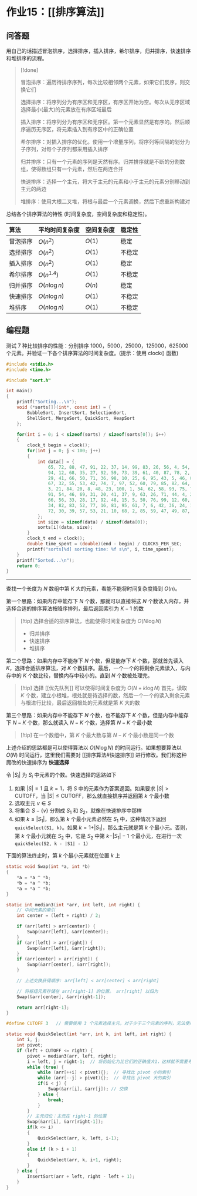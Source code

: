 # 作业15：[[排序算法]]

## 问答题

用自己的话描述冒泡排序，选择排序，插入排序，希尔排序，归并排序，快速排序和堆排序的流程。

> [!done] 
> 
> 冒泡排序：遍历待排序序列，每次比较相邻两个元素，如果它们反序，则交换它们
> 
> 选择排序：将序列分为有序区和无序区，有序区开始为空。每次从无序区域选择最小(最大)的元素放在有序区域最后
> 
> 插入排序：将序列分为有序区和无序区。第一个元素显然是有序的。然后顺序遍历无序区，将元素插入到有序区中的正确位置
> 
> 希尔排序：对插入排序的优化。使用一个增量序列，将序列等间隔的划分为子序列，对每个子序列都采用插入排序
> 
> 归并排序：只有一个元素的序列是天然有序。归并排序就是不断的分割数组，使得数组只有一个元素，然后在两连合并
> 
> 快速排序：选择一个主元，将大于主元的元素和小于主元的元素分别移动到主元的两边
> 
> 堆排序：使用大根二叉堆，将根与最后一个元素调换，然后下虑重新构建对
> 
> 

总结各个排序算法的特性 (时间复杂度，空间复杂度和稳定性)。

| 算法   | 平均时间复杂度      | 空间复杂度  | 稳定性 |
| :--- | ------------ | ------ | --- |
| 冒泡排序 | $O(n^2)$     | $O(1)$ | 稳定  |
| 选择排序 | $O(n^2)$     | $O(1)$ | 不稳定 |
| 插入排序 | $O(n^2)$     | $O(1)$ | 稳定  |
| 希尔排序 | $O(n^{1.4})$ | $O(1)$ | 不稳定 |
| 归并排序 | $O(n\log n)$ | $O(n)$ | 稳定  |
| 快速排序 | $O(n\log n)$ | $O(1)$ | 不稳定 |
| 堆排序  | $O(n\log n)$ | $O(1)$ | 不稳定 |

## 编程题

测试 7 种比较排序的性能：分别排序 1000，5000，25000，125000，625000个元素。并验证一下各个排序算法的时间复杂度。(提示：使用 clock() 函数)

```c
#include <stdio.h>
#include <time.h>

#include "sort.h"

int main()
{
    printf("Sorting...\n");
    void (*sorts[])(int*, const int) = {
        BubbleSort, InsertSort, SelectionSort,
        ShellSort, MergeSort, QuickSort, HeapSort
    };

    for(int i = 0; i < sizeof(sorts) / sizeof(sorts[0]); i++)
    {
        clock_t begin = clock();
        for(int j = 0; j < 100; j++)
        {
            int data[] = {
                65, 72, 88, 47, 91, 22, 37, 14, 99, 83, 26, 56, 4, 54, 9, 63, 33, 30, 19, 11,
                94, 12, 68, 35, 27, 92, 59, 73, 39, 61, 40, 87, 78, 2, 49, 17, 16, 24, 69, 51,
                29, 41, 66, 50, 71, 36, 98, 10, 25, 6, 95, 43, 5, 46, 81, 31, 18, 90, 57, 38,
                67, 32, 55, 53, 42, 74, 7, 97, 52, 60, 79, 85, 82, 64, 45, 15, 13, 70, 44, 28,
                3, 21, 84, 20, 8, 48, 23, 100, 1, 34, 62, 58, 93, 75, 76, 80, 77, 86, 96, 89,
                91, 54, 46, 69, 31, 20, 41, 37, 9, 63, 26, 71, 44, 4, 22, 13, 29, 74, 11, 35,
                66, 56, 33, 28, 17, 92, 48, 15, 5, 50, 76, 99, 12, 60, 27, 88, 3, 43, 19, 25,
                34, 82, 83, 52, 77, 16, 81, 95, 61, 7, 6, 42, 36, 24, 18, 32, 14, 65, 40, 38,
                72, 30, 39, 57, 53, 21, 10, 68, 2, 85, 59, 47, 49, 87, 64, 67, 58, 86, 79, 73
            };
            int size = sizeof(data) / sizeof(data[0]);
            sorts[i](data, size);
        }
        clock_t end = clock();
        double time_spent = (double)(end - begin) / CLOCKS_PER_SEC;
        printf("sorts[%d] sorting time: %f s\n", i, time_spent);
    }
    printf("Sorted...\n");
    return 0;
}
```

---

查找一个长度为 $N$ 数组中第 $K$ 大的元素，看能不能将时间复杂度降到 $O(n)$。

第一个思路：如果内存中能存下 $N$ 个数，那就可以直接将这 $N$ 个数读入内存，并选择合适的排序算法按降序排列，最后返回索引为 $K-1$ 的数

> [!tip] 选择合适的排序算法，也能使得时间复杂度为 $O(N\log N)$
> 
> + 归并排序
> + 快速排序
> + 堆排序
> 

第二个思路：如果内存中不能存下 $N$ 个数，但是能存下 $K$ 个数，那就首先读入 $K$，选择合适排序算法，对 $K$ 个数排序。最后，一个一个的将剩余元素读入，与内存中的 $K$ 个数比较，替换内存中较小的。直到 $N$ 个数被处理完。

> [!tip] 选择 [[优先队列]] 可以使得时间复杂度为 $O(N + k \log N)$ 
> 首先，读取 $K$ 个数，建立小根堆，根处就是待选择的数，然后一个一个的读入剩余元素与根进行比较，最后返回根处的元素就是第 $K$  大的数
> 

第三个思路：如果内存中不能存下 $N$ 个数，也不能存下 $K$ 个数，但是内存中能存下 $N-K$ 个数，那么就读入 $N-K$ 个数，选择第 $N-K$ 个最小数

> [!tip] 在一个数组中，第 $K$ 个最大数与第 $N-K$ 个最小数是同一个数

上述介绍的思路都是可以使得算法以 $O(N \log N)$ 的时间运行。如果想要算法以 $O(N)$ 时间运行，这里我们需要对 [[排序算法#快速排序]] 进行修改。我们称这种魔改的快速排序为 **快速选择**

令 $\vert S_i \vert$ 为 $S_i$ 中元素的个数。快速选择的思路如下

1. 如果 $\vert S \vert = 1$ 且 $k=1$，将 $S$ 中的元素作为答案返回。如果要求 $\vert S\vert > \text{CUTOFF}$，当 $\vert S \vert \le \text{CUTOFF}$，那么就直接排序并返回第 $k$ 个最小数
2. 选取主元 $v\in S$
3. 将集合 $S-\{v\}$ 分割成 $S_1$ 和 $S_2$，就像在快速排序中那样
4. 如果 $k \le \vert S_1 \vert$，那么第 $k$ 个最小元素必然在 $S_1$ 中，这种情况下返回 `quickSelect(S1, k)`。如果 $k=1+\vert S_1 \vert$，那么主元就是第 $k$ 个最小元。否则，第 $k$ 个最小元就在 $S_2$ 中，它是 $S_2$ 中第 $k-\vert S_1 \vert -1$ 个最小元，在进行一次 `quickSelec(S2, k - |S1| - 1)`

下面的算法终止时，第 $k$ 个最小元素就在位置 $k$ 上

```c
static void Swap(int *a, int *b)
{
    *a = *a ^ *b;
    *b = *a ^ *b;
    *a = *a ^ *b;
}

static int median3(int *arr, int left, int right) {
    // 中间元素的索引
    int center = (left + right) / 2;

    if (arr[left] > arr[center]) {
        Swap(&arr[left], &arr[center]);
    }
    if (arr[left] > arr[right]) {
        Swap(&arr[left], &arr[right]);
    }
    if (arr[center] > arr[right]) {
        Swap(&arr[center], &arr[right]);
    }

    // 上述交换获得顺序: arr[left] < arr[center] < arr[right]

    // 将枢纽元素存储在 arr[right-1] 的位置。 arr[right] 以归为
    Swap(&arr[center], &arr[right-1]);

    return arr[right-1];
}

#define CUTOFF 3   // 需要使用 3 个元素选择主元，对于少于三个元素的序列，无法使用快速排序

static void QuickSelect(int *arr, int k, int left, int right) {
    int i, j;
    int pivot;
    if (left + CUTOFF <= right) {
        pivot = median3(arr, left, right);
        i = left, j = right-1;  // 将初始化为比它们的正确值大1，这样就不需要考虑特殊情况
        while (true) {
            while (arr[++i] < pivot){};  // 寻找比 pivot 小的索引
            while (arr[--j] > pivot){};  // 寻找比 pivot 大的索引
            if(i < j) {
                Swap(&arr[i], &arr[j]); // 交换
            } else {
                break;
            }
        }
        // 主元归位：主元在 right-1 的位置
        Swap(&arr[i], &arr[right-1]);
        if(k <= i)
        {
            QuickSelect(arr, k, left, i-1);
        }
        else if (k > i + 1)
        {
            QuickSelect(arr, k, i+1, right);
        }
    } else {
        InsertSort(arr + left, right - left + 1);
    }
}
```
